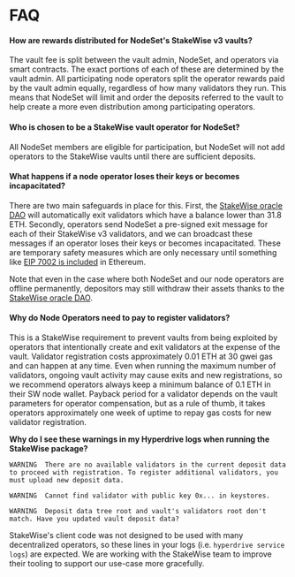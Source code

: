 # FAQ

#### How are rewards distributed for NodeSet's StakeWise v3 vaults?

The vault fee is split between the vault admin, NodeSet, and operators via smart contracts. The exact portions of each of these are determined by the vault admin. All participating node operators split the operator rewards paid by the vault admin equally, regardless of how many validators they run. This means that NodeSet will limit and order the deposits referred to the vault to help create a more even distribution among participating operators.

#### Who is chosen to be a StakeWise vault operator for NodeSet?

All NodeSet members are eligible for participation, but NodeSet will not add operators to the StakeWise vaults until there are sufficient deposits.

#### What happens if a node operator loses their keys or becomes incapacitated?

There are two main safeguards in place for this. First, the [StakeWise oracle DAO](https://docs.stakewise.io/for-developers/oracles) will automatically exit validators which have a balance lower than 31.8 ETH. Secondly, operators send NodeSet a pre-signed exit message for each of their StakeWise v3 validators, and we can broadcast these messages if an operator loses their keys or becomes incapacitated. These are temporary safety measures which are only necessary until something like [EIP 7002 is included](https://eips.ethereum.org/EIPS/eip-7002) in Ethereum.

Note that even in the case where both NodeSet and our node operators are offline permanently, depositors may still withdraw their assets thanks to the [StakeWise oracle DAO](https://docs-v3.stakewise.io/for-developers/oracles).

#### Why do Node Operators need to pay to register validators?

This is a StakeWise requirement to prevent vaults from being exploited by operators that intentionally create and exit validators at the expense of the vault. Validator registration costs approximately 0.01 ETH at 30 gwei gas and can happen at any time. Even when running the maximum number of validators, ongoing vault activity may cause exits and new registrations, so we recommend operators always keep a minimum balance of 0.1 ETH in their SW node wallet. Payback period for a validator depends on the vault parameters for operator compensation, but as a rule of thumb, it takes operators approximately one week of uptime to repay gas costs for new validator registration.

**Why do I see these warnings in my Hyperdrive logs when running the StakeWise package?**

```
WARNING  There are no available validators in the current deposit data to proceed with registration. To register additional validators, you must upload new deposit data.
```

```
WARNING  Cannot find validator with public key 0x... in keystores.
```

```
WARNING  Deposit data tree root and vault's validators root don't match. Have you updated vault deposit data?
```

StakeWise's client code was not designed to be used with many decentralized operators, so these lines in your logs (i.e. `hyperdrive service logs`) are expected. We are working with the StakeWise team to improve their tooling to support our use-case more gracefully.

